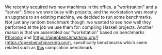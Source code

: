 We recently acquired two new machines in the office, a "workstation" and a "server".
Since we were busy with projects, and the workstation was mostly an upgrade to an existing machine, we decided to run some benchmarks.
Not just any random benchmark though, we wanted to see how well they performed at the job we use them for: compiling Haskell projects.
Another reason is that we assembled our "workstation" based on benchmarks [Phoronix](https://phoronix.com) and [https://openbenchmarking.org/](https://openbenchmarking.org/), specifically benchmarks which seem related such as [this](https://www.phoronix.com/scan.php?page=article&item=intel-core-9900k-linux&num=4) compilation benchmark.
